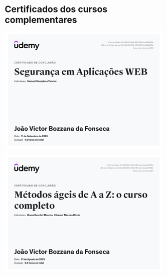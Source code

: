 # Certificados dos cursos complementares

![Segurança em Aplicações WEB](/Complementares/imgs/Seguranca.jpg)

![Métodos Ágeis de A a Z: o curso completo](/Complementares/imgs/Metodos-Ageis.jpg)